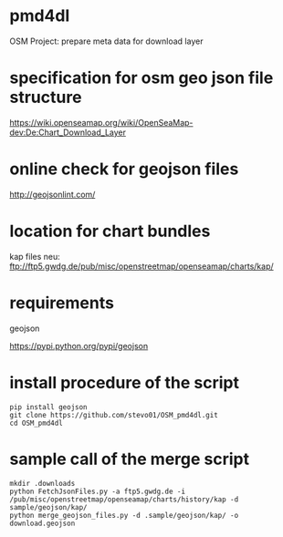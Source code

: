 # pmd4dl
OSM Project: prepare meta data for download layer

# specification for osm geo json file structure
https://wiki.openseamap.org/wiki/OpenSeaMap-dev:De:Chart_Download_Layer

# online check for geojson files
http://geojsonlint.com/

# location for chart bundles
kap files neu: ftp://ftp5.gwdg.de/pub/misc/openstreetmap/openseamap/charts/kap/

# requirements
geojson

https://pypi.python.org/pypi/geojson 

# install procedure of the script
```
pip install geojson
git clone https://github.com/stevo01/OSM_pmd4dl.git
cd OSM_pmd4dl
```
# sample call of the merge script
```
mkdir .downloads
python FetchJsonFiles.py -a ftp5.gwdg.de -i /pub/misc/openstreetmap/openseamap/charts/history/kap -d sample/geojson/kap/
python merge_geojson_files.py -d .sample/geojson/kap/ -o download.geojson
```
